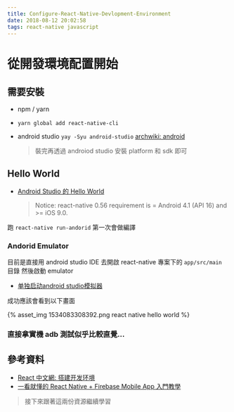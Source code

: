 ```yaml
---
title: Configure-React-Native-Devlopment-Environment
date: 2018-08-12 20:02:58
tags: react-native javascript
---
```


# 從開發環境配置開始



## 需要安裝

+ npm / yarn

+ `yarn global add react-native-cli`

+ android studio  `yay -Syu android-studio`  [ archwiki: android ](https://wiki.archlinux.org/index.php/android)

  > 裝完再透過 androiod studio 安裝 platform 和 sdk 即可



## Hello World

+ [Android Studio 的 Hello World](https://hackmd.io/i46RuVAOT_aTD2JJcN9Egg)

  > Notice: react-native 0.56 requirement is = Android 4.1 (API 16) and >= iOS 9.0.

跑 `react-native run-andorid` 第一次會做編譯

###  Andorid Emulator

目前是直接用 android studio IDE 去開啟 react-native 專案下的 `app/src/main` 目錄
然後啟動 emulator

+ [单独启动android studio模拟器](https://blog.csdn.net/jinmie0193/article/details/81188507)

成功應該會看到以下畫面

{% asset_img 1534083308392.png react native hello world %}

### 直接拿實機 adb 測試似乎比較直覺...

## 參考資料

+ [React 中文網: 搭建开发环境](https://reactnative.cn/docs/getting-started.html)
+ [一看就懂的 React Native + Firebase Mobile App 入門教學](https://blog.techbridge.cc/2016/09/10/react-native-redux-android-firebase/)

> 接下來跟著這兩份資源繼續學習